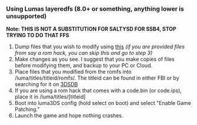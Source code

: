 ### Using Lumas layeredfs (8.0+ or something, anything lower is unsupported)
**Note: THIS IS NOT A SUBSTITUTION FOR SALTYSD FOR SSB4, STOP TRYING TO DO THAT FFS**

1. Dump files that you wish to modify using [this]("https://github.com/knight-ryu12/godmode9-layeredfs-usage/blob/master/godmode9_cia_dumping_and_building.md") *(if you are provided files from say a rom hack, you can skip this and go to step 3)*
2. Make changes as you see. I suggest that you make copies of files before modifying them, and backup to your PC or Cloud.
3. Place files that you modified from the romfs into /luma/titles/titleid/romfs/. The titleid can be found in either FBI or by searching for it on [3DSDB]("http://www.3dsdb.com/")
4. If you are using a rom hack that comes with a code.bin (or code.ips), place it in /luma/titles/[titleid]
5. Boot into luma3DS config (hold select on boot) and select "Enable Game Patching."
6. Launch the game and hope nothing crashes.

